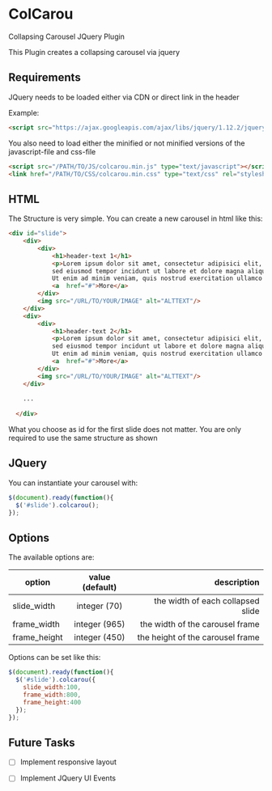 # ColCarou
Collapsing Carousel JQuery Plugin 

This Plugin creates a collapsing carousel via jquery

## Requirements ##
JQuery needs to be loaded either via CDN or direct link in the header

Example: 
```html
<script src="https://ajax.googleapis.com/ajax/libs/jquery/1.12.2/jquery.min.js"></script>
```

You also need to load either the minified or not minified versions of the javascript-file and css-file
```html
<script src="/PATH/TO/JS/colcarou.min.js" type="text/javascript"></script>
<link href="/PATH/TO/CSS/colcarou.min.css" type="text/css" rel="stylesheet"/>
```

## HTML ##

The Structure is very simple. You can create a new carousel in html like this:
```html
<div id="slide">
    <div>
        <div>
            <h1>header-text 1</h1>
            <p>Lorem ipsum dolor sit amet, consectetur adipisici elit, 
            sed eiusmod tempor incidunt ut labore et dolore magna aliqua. 
            Ut enim ad minim veniam, quis nostrud exercitation ullamco laboris.</p>
            <a  href="#">More</a>
        </div>
        <img src="/URL/TO/YOUR/IMAGE" alt="ALTTEXT"/>
    </div>
    <div>
        <div>
            <h1>header-text 2</h1>
            <p>Lorem ipsum dolor sit amet, consectetur adipisici elit, 
            sed eiusmod tempor incidunt ut labore et dolore magna aliqua. 
            Ut enim ad minim veniam, quis nostrud exercitation ullamco laboris.</p>
            <a  href="#">More</a>
        </div>
        <img src="/URL/TO/YOUR/IMAGE" alt="ALTTEXT"/>
    </div>
    
    ...
    
  </div>
  ```
What you choose as id for the first slide does not matter. You are only required to use the same structure as shown

## JQuery ##

You can instantiate your carousel with:

```javascript
$(document).ready(function(){
  $('#slide').colcarou();
});
```

## Options ##

The available options are:

| option       |value (default)| description  |
| -------------|:-------------:| -------------------------------:|
| slide_width  | integer (70) | the width of each collapsed slide |
| frame_width  | integer (965) | the width of the carousel frame |
| frame_height | integer (450) | the height of the carousel frame |

Options can be set like this:
```javascript
$(document).ready(function(){
  $('#slide').colcarou({
    slide_width:100,
    frame_width:800,
    frame_height:400
  });
});
```

## Future Tasks ##

- [ ] Implement responsive layout
- [ ] Implement JQuery UI Events

